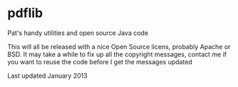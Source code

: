 pdflib
======

Pat's handy utilities and open source Java code

This will all be released with a nice Open Source licens, probably Apache or BSD.
It may take a while to fix up all the copyright messages, contact me if you want to 
reuse the code before I get the messages updated

Last updated January 2013

